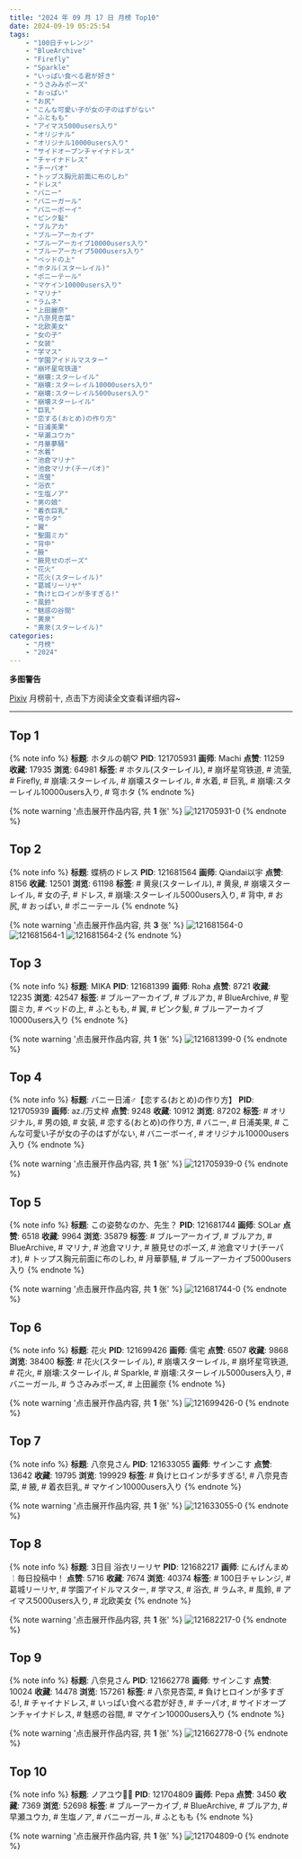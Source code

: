 ```yaml
---
title: "2024 年 09 月 17 日 月榜 Top10"
date: 2024-09-19 05:25:54
tags:
    - "100日チャレンジ"
    - "BlueArchive"
    - "Firefly"
    - "Sparkle"
    - "いっぱい食べる君が好き"
    - "うさみみポーズ"
    - "おっぱい"
    - "お尻"
    - "こんな可愛い子が女の子のはずがない"
    - "ふともも"
    - "アイマス5000users入り"
    - "オリジナル"
    - "オリジナル10000users入り"
    - "サイドオープンチャイナドレス"
    - "チャイナドレス"
    - "チーパオ"
    - "トップス胸元前面に布のしわ"
    - "ドレス"
    - "バニー"
    - "バニーガール"
    - "バニーボーイ"
    - "ピンク髪"
    - "ブルアカ"
    - "ブルーアーカイブ"
    - "ブルーアーカイブ10000users入り"
    - "ブルーアーカイブ5000users入り"
    - "ベッドの上"
    - "ホタル(スターレイル)"
    - "ポニーテール"
    - "マケイン10000users入り"
    - "マリナ"
    - "ラムネ"
    - "上田麗奈"
    - "八奈見杏菜"
    - "北欧美女"
    - "女の子"
    - "女装"
    - "学マス"
    - "学園アイドルマスター"
    - "崩坏星穹铁道"
    - "崩壊:スターレイル"
    - "崩壊:スターレイル10000users入り"
    - "崩壊:スターレイル5000users入り"
    - "崩壊スターレイル"
    - "巨乳"
    - "恋する(おとめ)の作り方"
    - "日浦美果"
    - "早瀬ユウカ"
    - "月華夢騒"
    - "水着"
    - "池倉マリナ"
    - "池倉マリナ(チーパオ)"
    - "流萤"
    - "浴衣"
    - "生塩ノア"
    - "男の娘"
    - "着衣巨乳"
    - "穹ホタ"
    - "翼"
    - "聖園ミカ"
    - "背中"
    - "腋"
    - "腋見せのポーズ"
    - "花火"
    - "花火(スターレイル)"
    - "葛城リーリヤ"
    - "負けヒロインが多すぎる!"
    - "風鈴"
    - "魅惑の谷間"
    - "黄泉"
    - "黄泉(スターレイル)"
categories:
    - "月榜"
    - "2024"
---
```


<i class="fa fa-triangle-exclamation"></i>**多图警告**<i class="fa fa-triangle-exclamation"></i>

[Pixiv](https://www.pixiv.net/) 月榜前十, 点击下方阅读全文查看详细内容~

<!-- more -->

---

## Top 1

{% note info %}
**标题**: ホタルの朝♡
**PID**: 121705931 **画师**: Machi
**点赞**: 11259 **收藏**: 17935 **浏览**: 64981
**标签**: # ホタル(スターレイル), # 崩坏星穹铁道, # 流萤, # Firefly, # 崩壊:スターレイル, # 崩壊スターレイル, # 水着, # 巨乳, # 崩壊:スターレイル10000users入り, # 穹ホタ
{% endnote %}

{% note warning '点击展开作品内容, 共 **1** 张' %}
![121705931-0](https://i.pixiv.re/img-original/img/2024/08/21/21/31/44/121705931_p0.jpg)
{% endnote %}

## Top 2

{% note info %}
**标题**: 蝶柄のドレス
**PID**: 121681564 **画师**: Qiandai以宇
**点赞**: 8156 **收藏**: 12501 **浏览**: 61198
**标签**: # 黄泉(スターレイル), # 黄泉, # 崩壊スターレイル, # 女の子, # ドレス, # 崩壊:スターレイル5000users入り, # 背中, # お尻, # おっぱい, # ポニーテール
{% endnote %}

{% note warning '点击展开作品内容, 共 **3** 张' %}
![121681564-0](https://i.pixiv.re/img-original/img/2024/08/21/00/01/03/121681564_p0.png)
![121681564-1](https://i.pixiv.re/img-original/img/2024/08/21/00/01/03/121681564_p1.png)
![121681564-2](https://i.pixiv.re/img-original/img/2024/08/21/00/01/03/121681564_p2.png)
{% endnote %}

## Top 3

{% note info %}
**标题**: MIKA
**PID**: 121681399 **画师**: Roha
**点赞**: 8721 **收藏**: 12235 **浏览**: 42547
**标签**: # ブルーアーカイブ, # ブルアカ, # BlueArchive, # 聖園ミカ, # ベッドの上, # ふともも, # 翼, # ピンク髪, # ブルーアーカイブ10000users入り
{% endnote %}

{% note warning '点击展开作品内容, 共 **1** 张' %}
![121681399-0](https://i.pixiv.re/img-original/img/2024/08/21/00/00/16/121681399_p0.jpg)
{% endnote %}

## Top 4

{% note info %}
**标题**: バニー日浦♂【恋する(おとめ)の作り方】
**PID**: 121705939 **画师**: az./万丈梓
**点赞**: 9248 **收藏**: 10912 **浏览**: 87202
**标签**: # オリジナル, # 男の娘, # 女装, # 恋する(おとめ)の作り方, # バニー, # 日浦美果, # こんな可愛い子が女の子のはずがない, # バニーボーイ, # オリジナル10000users入り
{% endnote %}

{% note warning '点击展开作品内容, 共 **1** 张' %}
![121705939-0](https://i.pixiv.re/img-original/img/2024/08/21/21/31/54/121705939_p0.png)
{% endnote %}

## Top 5

{% note info %}
**标题**: この姿勢なのか、先生？
**PID**: 121681744 **画师**: SOLar
**点赞**: 6518 **收藏**: 9964 **浏览**: 35879
**标签**: # ブルーアーカイブ, # ブルアカ, # BlueArchive, # マリナ, # 池倉マリナ, # 腋見せのポーズ, # 池倉マリナ(チーパオ), # トップス胸元前面に布のしわ, # 月華夢騒, # ブルーアーカイブ5000users入り
{% endnote %}

{% note warning '点击展开作品内容, 共 **1** 张' %}
![121681744-0](https://i.pixiv.re/img-original/img/2024/08/21/00/02/43/121681744_p0.png)
{% endnote %}

## Top 6

{% note info %}
**标题**: 花火
**PID**: 121699426 **画师**: 儒宅
**点赞**: 6507 **收藏**: 9868 **浏览**: 38400
**标签**: # 花火(スターレイル), # 崩壊スターレイル, # 崩坏星穹铁道, # 花火, # 崩壊:スターレイル, # Sparkle, # 崩壊:スターレイル5000users入り, # バニーガール, # うさみみポーズ, # 上田麗奈
{% endnote %}

{% note warning '点击展开作品内容, 共 **1** 张' %}
![121699426-0](https://i.pixiv.re/img-original/img/2024/08/21/18/00/11/121699426_p0.jpg)
{% endnote %}

## Top 7

{% note info %}
**标题**: 八奈見さん
**PID**: 121633055 **画师**: サインこす
**点赞**: 13642 **收藏**: 19795 **浏览**: 199929
**标签**: # 負けヒロインが多すぎる!, # 八奈見杏菜, # 腋, # 着衣巨乳, # マケイン10000users入り
{% endnote %}

{% note warning '点击展开作品内容, 共 **1** 张' %}
![121633055-0](https://i.pixiv.re/img-original/img/2024/08/19/10/19/03/121633055_p0.png)
{% endnote %}

## Top 8

{% note info %}
**标题**: 3日目 浴衣リーリヤ
**PID**: 121682217 **画师**: にんげんまめ￤毎日投稿中！
**点赞**: 5716 **收藏**: 7674 **浏览**: 40374
**标签**: # 100日チャレンジ, # 葛城リーリヤ, # 学園アイドルマスター, # 学マス, # 浴衣, # ラムネ, # 風鈴, # アイマス5000users入り, # 北欧美女
{% endnote %}

{% note warning '点击展开作品内容, 共 **1** 张' %}
![121682217-0](https://i.pixiv.re/img-original/img/2024/08/21/00/13/35/121682217_p0.png)
{% endnote %}

## Top 9

{% note info %}
**标题**: 八奈見さん
**PID**: 121662778 **画师**: サインこす
**点赞**: 10024 **收藏**: 14478 **浏览**: 157261
**标签**: # 八奈見杏菜, # 負けヒロインが多すぎる!, # チャイナドレス, # いっぱい食べる君が好き, # チーパオ, # サイドオープンチャイナドレス, # 魅惑の谷間, # マケイン10000users入り
{% endnote %}

{% note warning '点击展开作品内容, 共 **1** 张' %}
![121662778-0](https://i.pixiv.re/img-original/img/2024/08/20/10/09/50/121662778_p0.png)
{% endnote %}

## Top 10

{% note info %}
**标题**: ノアユウ👯‍♀️
**PID**: 121704809 **画师**: Pepa
**点赞**: 3450 **收藏**: 7369 **浏览**: 52698
**标签**: # ブルーアーカイブ, # BlueArchive, # ブルアカ, # 早瀬ユウカ, # 生塩ノア, # バニーガール, # ふともも
{% endnote %}

{% note warning '点击展开作品内容, 共 **1** 张' %}
![121704809-0](https://i.pixiv.re/img-original/img/2024/08/21/21/01/08/121704809_p0.png)
{% endnote %}
